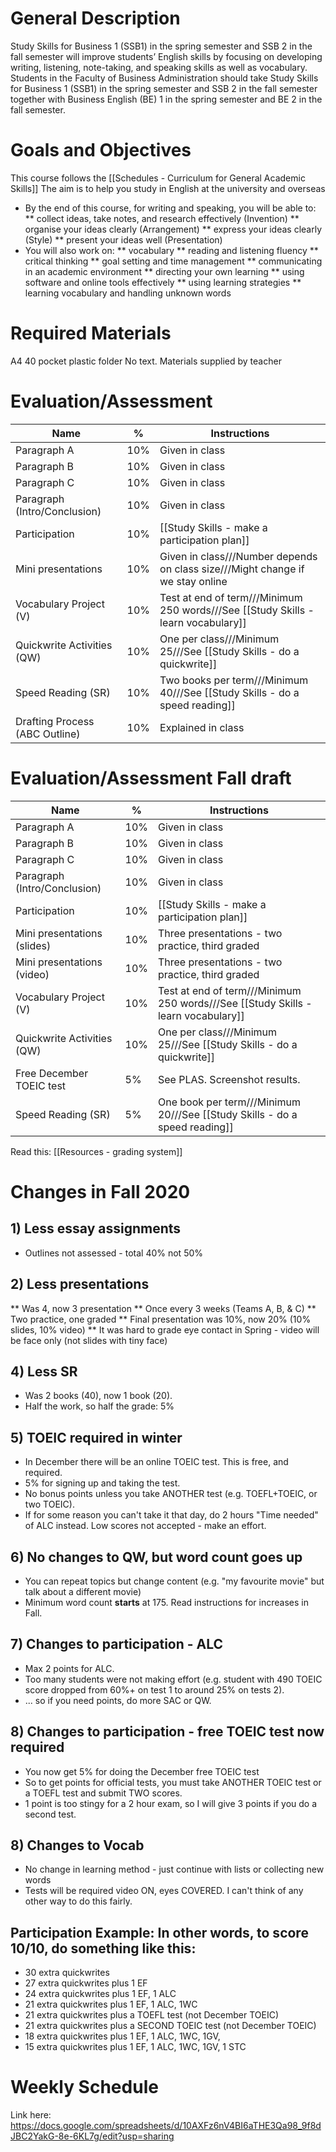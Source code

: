 # General Description
Study Skills for Business 1 (SSB1) in the spring semester and SSB 2 in the fall semester will improve students’
English skills by focusing on developing writing, listening, note-taking, and speaking skills as well as vocabulary.
Students in the Faculty of Business Administration should take Study Skills for Business 1 (SSB1) in the spring
semester and SSB 2 in the fall semester together with Business English (BE) 1 in the spring semester and BE 2 in
the fall semester.

# Goals and Objectives
This course follows the [[Schedules - Curriculum for General Academic Skills]]
The aim is to help you study in English at the university and overseas

* By the end of this course, for writing and speaking, you will be able to:
** collect ideas, take notes, and research effectively (Invention)
** organise your ideas clearly (Arrangement)
** express your ideas clearly (Style)
** present your ideas well (Presentation)
* You will also work on:
** vocabulary
** reading and listening fluency
** critical thinking
** goal setting and time management
** communicating in an academic environment
** directing your own learning
** using software and online tools effectively
** using learning strategies
** learning vocabulary and handling unknown words

# Required Materials
A4 40 pocket plastic folder
No text. Materials supplied by teacher

# Evaluation/Assessment
Name                        |%      |Instructions
----------------------------|-------|-------------
Paragraph A                 |10%    |Given in class
Paragraph B                 |10%    |Given in class    
Paragraph C                 |10%    |Given in class
Paragraph (Intro/Conclusion)|10%|Given in class
Participation               |10%    |[[Study Skills - make a participation plan]]   
Mini presentations          |10%    |Given in class///Number depends on class size///Might change if we stay online
Vocabulary Project (V)      |10%    |Test at end of term///Minimum 250 words///See [[Study Skills - learn vocabulary]]
Quickwrite Activities (QW)  |10%    |One per class///Minimum 25///See [[Study Skills - do a quickwrite]]    
Speed Reading (SR)          |10%    |Two books per term///Minimum 40///See [[Study Skills - do a speed reading]]
Drafting Process (ABC Outline)|10%  |Explained in class
 


# Evaluation/Assessment Fall draft
Name                        |%      |Instructions
----------------------------|-------|-------------
Paragraph A                 |10%    |Given in class
Paragraph B                 |10%    |Given in class    
Paragraph C                 |10%    |Given in class
Paragraph (Intro/Conclusion)|10%    |Given in class
Participation               |10%    |[[Study Skills - make a participation plan]]   
Mini presentations (slides) |10%    |Three presentations - two practice, third graded
Mini presentations (video)  |10%    |Three presentations - two practice, third graded
Vocabulary Project (V)      |10%    |Test at end of term///Minimum 250 words///See [[Study Skills - learn vocabulary]]
Quickwrite Activities (QW)  |10%    |One per class///Minimum 25///See [[Study Skills - do a quickwrite]]    
Free December TOEIC test    |5%     |See PLAS. Screenshot results. 
Speed Reading (SR)          |5%     |One book per term///Minimum 20///See [[Study Skills - do a speed reading]]



Read this: [[Resources - grading system]]

 
# Changes in Fall 2020
## 1) Less essay assignments
* Outlines not assessed - total 40% not 50%

## 2) Less presentations
** Was 4, now 3 presentation
** Once every 3 weeks (Teams A, B, & C) 
** Two practice, one graded
** Final presentation was 10%, now 20% (10% slides, 10% video)
** It was hard to grade eye contact in Spring - video will be face only (not slides with tiny face)

## 4) Less SR
* Was 2 books (40), now 1 book (20).  
* Half the work, so half the grade: 5% 

## 5) TOEIC required in winter
* In December there will be an online TOEIC test. This is free, and required.
* 5% for signing up and taking the test. 
* No bonus points unless you take ANOTHER test (e.g. TOEFL+TOEIC, or two TOEIC). 
* If for some reason you can't take it that day, do 2 hours "Time needed" of ALC instead. Low scores not accepted - make an effort. 

## 6) No changes to QW, but word count goes up 
* You can repeat topics but change content (e.g. "my favourite movie" but talk about a different movie)
* Minimum word count __starts__ at 175. Read instructions for increases in Fall. 

## 7) Changes to participation - ALC 
* Max 2 points for ALC. 
* Too many students were not making effort (e.g. student with 490 TOEIC score dropped from 60%+ on test 1 to around 25% on tests 2). 
* ... so if you need points, do more SAC or QW. 

## 8) Changes to participation - free TOEIC test now required
* You now get 5% for doing the December free TOEIC test
* So to get points for official tests, you must take ANOTHER TOEIC test or a TOEFL test and submit TWO scores. 
* 1 point is too stingy for a 2 hour exam, so I will give 3 points if you do a second test. 


## 8) Changes to Vocab
* No change in learning method - just continue with lists or collecting new words
* Tests will be required video ON, eyes COVERED. I can't think of any other way to do this fairly. 

## Participation Example: In other words, to score 10/10, do something like this:
* 30 extra quickwrites
* 27 extra quickwrites plus 1 EF  
* 24 extra quickwrites plus 1 EF, 1 ALC
* 21 extra quickwrites plus 1 EF, 1 ALC, 1WC
* 21 extra quickwrites plus a TOEFL test (not December TOEIC)
* 21 extra quickwrites plus a SECOND TOEIC test (not December TOEIC)
* 18 extra quickwrites plus 1 EF, 1 ALC, 1WC, 1GV, 
* 15 extra quickwrites plus 1 EF, 1 ALC, 1WC, 1GV, 1 STC




# Weekly Schedule
Link here: https://docs.google.com/spreadsheets/d/10AXFz6nV4BI6aTHE3Qa98_9f8dJBC2YakG-8e-6KL7g/edit?usp=sharing


